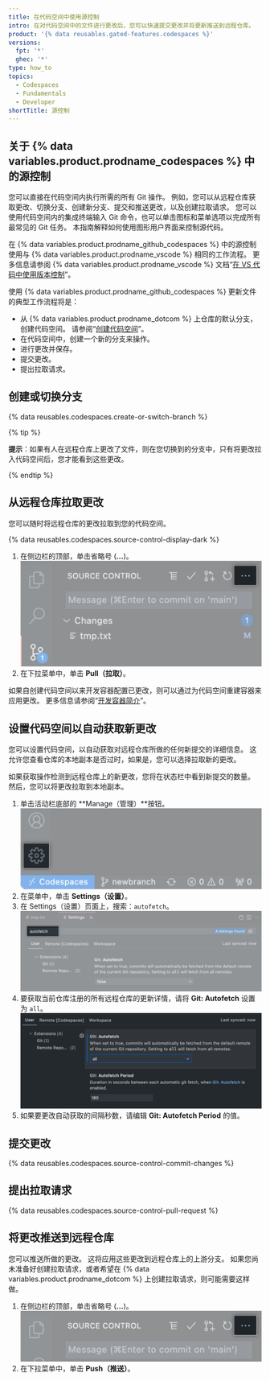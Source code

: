 ```yaml
---
title: 在代码空间中使用源控制
intro: 在对代码空间中的文件进行更改后，您可以快速提交更改并将更新推送到远程仓库。
product: '{% data reusables.gated-features.codespaces %}'
versions:
  fpt: '*'
  ghec: '*'
type: how_to
topics:
  - Codespaces
  - Fundamentals
  - Developer
shortTitle: 源控制
---
```


 

## 关于 {% data variables.product.prodname_codespaces %} 中的源控制

您可以直接在代码空间内执行所需的所有 Git 操作。 例如，您可以从远程仓库获取更改、切换分支、创建新分支、提交和推送更改，以及创建拉取请求。 您可以使用代码空间内的集成终端输入 Git 命令，也可以单击图标和菜单选项以完成所有最常见的 Git 任务。 本指南解释如何使用图形用户界面来控制源代码。

在 {% data variables.product.prodname_github_codespaces %} 中的源控制使用与 {% data variables.product.prodname_vscode %} 相同的工作流程。 更多信息请参阅 {% data variables.product.prodname_vscode %} 文档“[在 VS 代码中使用版本控制](https://code.visualstudio.com/docs/editor/versioncontrol#_git-support)”。

使用 {% data variables.product.prodname_github_codespaces %} 更新文件的典型工作流程将是：

* 从 {% data variables.product.prodname_dotcom %} 上仓库的默认分支，创建代码空间。 请参阅“[创建代码空间](/codespaces/developing-in-codespaces/creating-a-codespace)”。
* 在代码空间中，创建一个新的分支来操作。
* 进行更改并保存。
* 提交更改。
* 提出拉取请求。

## 创建或切换分支

{% data reusables.codespaces.create-or-switch-branch %}

{% tip %}

**提示**：如果有人在远程仓库上更改了文件，则在您切换到的分支中，只有将更改拉入代码空间后，您才能看到这些更改。

{% endtip %}

## 从远程仓库拉取更改

您可以随时将远程仓库的更改拉取到您的代码空间。

{% data reusables.codespaces.source-control-display-dark %}
1. 在侧边栏的顶部，单击省略号 (**...**)。 ![查看和更多操作的省略号按钮](/assets/images/help/codespaces/source-control-ellipsis-button.png)
1. 在下拉菜单中，单击 **Pull（拉取）**。

如果自创建代码空间以来开发容器配置已更改，则可以通过为代码空间重建容器来应用更改。 更多信息请参阅“[开发容器简介](/codespaces/setting-up-your-codespace/configuring-codespaces-for-your-project#applying-changes-to-your-configuration)”。

## 设置代码空间以自动获取新更改

您可以设置代码空间，以自动获取对远程仓库所做的任何新提交的详细信息。 这允许您查看仓库的本地副本是否过时，如果是，您可以选择拉取新的更改。

如果获取操作检测到远程仓库上的新更改，您将在状态栏中看到新提交的数量。 然后，您可以将更改拉取到本地副本。

1. 单击活动栏底部的 **Manage（管理）**按钮。 ![管理按钮](/assets/images/help/codespaces/manage-button.png)
1. 在菜单中，单击 **Settings（设置）**。
1. 在 Settings（设置）页面上，搜索：`autofetch`。 ![搜索自动获取](/assets/images/help/codespaces/autofetch-search.png)
1. 要获取当前仓库注册的所有远程仓库的更新详情，请将 **Git: Autofetch** 设置为 `all`。 ![启用 Git 自动获取](/assets/images/help/codespaces/autofetch-all.png)
1. 如果要更改自动获取的间隔秒数，请编辑 **Git: Autofetch Period** 的值。

## 提交更改

{% data reusables.codespaces.source-control-commit-changes %}

## 提出拉取请求

{% data reusables.codespaces.source-control-pull-request %}

## 将更改推送到远程仓库

您可以推送所做的更改。 这将应用这些更改到远程仓库上的上游分支。 如果您尚未准备好创建拉取请求，或者希望在 {% data variables.product.prodname_dotcom %} 上创建拉取请求，则可能需要这样做。

1. 在侧边栏的顶部，单击省略号 (**...**)。 ![查看和更多操作的省略号按钮](/assets/images/help/codespaces/source-control-ellipsis-button-nochanges.png)
1. 在下拉菜单中，单击 **Push（推送）**。
